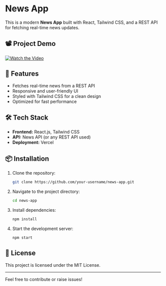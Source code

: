# News App

This is a modern **News App** built with React, Tailwind CSS, and a REST API for fetching real-time news updates.

## 📽️ Project Demo

[![Watch the Video](https://drive.google.com/file/d/1YEmEmheRoVcVr-7-6KglXk0wM7OLpHfW/view?usp=sharing)](<VIDEO_LINK_HERE>)


## 🚀 Features

- Fetches real-time news from a REST API
- Responsive and user-friendly UI
- Styled with Tailwind CSS for a clean design
- Optimized for fast performance

## 🛠️ Tech Stack

- **Frontend:** React.js, Tailwind CSS
- **API:** News API (or any REST API used)
- **Deployment:** Vercel

## 📦 Installation

1. Clone the repository:
   ```sh
   git clone https://github.com/your-username/news-app.git
   ```
2. Navigate to the project directory:
   ```sh
   cd news-app
   ```
3. Install dependencies:
   ```sh
   npm install
   ```
4. Start the development server:
   ```sh
   npm start
   ```

## 📄 License

This project is licensed under the MIT License.

---

Feel free to contribute or raise issues!
